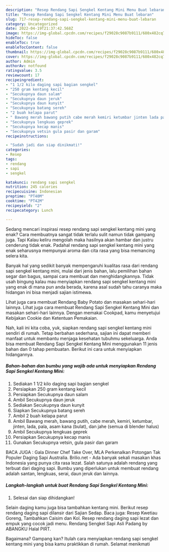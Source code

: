 ```yaml
---
description: "Resep Rendang Sapi Sengkel Kentang Mini Menu Buat lebaran"
title: "Resep Rendang Sapi Sengkel Kentang Mini Menu Buat lebaran"
slug: 717-resep-rendang-sapi-sengkel-kentang-mini-menu-buat-lebaran
category: Uncategorized
date: 2022-04-19T21:37:42.568Z
image: https://img-global.cpcdn.com/recipes/f29028c9087b9111/680x482cq70/rendang-sapi-sengkel-kentang-mini-foto-resep-utama.jpg
hideToc: false
enableToc: true
enableTocContent: false
thumbnail: https://img-global.cpcdn.com/recipes/f29028c9087b9111/680x482cq70/rendang-sapi-sengkel-kentang-mini-foto-resep-utama.jpg
cover: https://img-global.cpcdn.com/recipes/f29028c9087b9111/680x482cq70/rendang-sapi-sengkel-kentang-mini-foto-resep-utama.jpg
author: Admin
authorAv: notfound
ratingvalue: 3.5
reviewcount: 17
recipeingredient:
- "1 1/2 kilo daging sapi bagian sengkel"
- "250 gram kentang kecil"
- "Secukupnya daun salam"
- "Secukupnya daun jeruk"
- "Secukupnya daun kunyit"
- "Secukupnya batang sereh"
- "2 buah kelapa parut"
- " Bawang merah bawang putih cabe merah kemiri ketumbar jinten lada pala asam kana bulat dan jahe semua di blender halus"
- "Secukupnya lengkuas geprek"
- "Secukupnya kecap manis"
- "Secukupnya vetsin gula pasir dan garam"
recipeinstructions:

- "Sudah jadi dan siap dinikmati!"
categories:
- Resep
tags:
- rendang
- sapi
- sengkel

katakunci: rendang sapi sengkel 
nutrition: 245 calories
recipecuisine: Indonesian
preptime: "PT40M"
cooktime: "PT42M"
recipeyield: "2"
recipecategory: Lunch

---
```



Sedang mencari inspirasi resep rendang sapi sengkel kentang mini yang enak? Cara membuatnya sangat tidak terlalu sulit namun tidak gampang juga. Tapi Kalau keliru mengolah maka hasilnya akan hambar dan justru cenderung tidak enak. Padahal rendang sapi sengkel kentang mini yang enak seharusnya mempunyai aroma dan cita rasa yang bisa memancing selera kita.


Banyak hal yang sedikit banyak mempengaruhi kualitas rasa dari rendang sapi sengkel kentang mini, mulai dari jenis bahan, lalu pemilihan bahan segar dan bagus, sampai cara membuat dan menghidangkannya. Tidak usah bingung kalau mau menyiapkan rendang sapi sengkel kentang mini yang enak di mana pun anda berada, karena asal sudah tahu caranya maka hidangan ini bisa menjadi sajian istimewa.

Lihat juga cara membuat Rendang Baby Potato dan masakan sehari-hari lainnya. Lihat juga cara membuat Rendang Sapi Sengkel Kentang Mini dan masakan sehari-hari lainnya. Dengan memakai Cookpad, kamu menyetujui Kebijakan Cookie dan Ketentuan Pemakaian.


Nah, kali ini kita coba, yuk, siapkan rendang sapi sengkel kentang mini sendiri di rumah. Tetap berbahan sederhana, sajian ini dapat memberi manfaat untuk membantu menjaga kesehatan tubuhmu sekeluarga. Anda bisa membuat Rendang Sapi Sengkel Kentang Mini menggunakan 11 jenis bahan dan 0 tahap pembuatan. Berikut ini cara untuk menyiapkan hidangannya.

<!--inarticleads1-->

##### Bahan-bahan dan bumbu yang wajib ada untuk menyiapkan Rendang Sapi Sengkel Kentang Mini:

1. Sediakan 1 1/2 kilo daging sapi bagian sengkel
1. Persiapkan 250 gram kentang kecil
1. Persiapkan Secukupnya daun salam
1. Ambil Secukupnya daun jeruk
1. Sediakan Secukupnya daun kunyit
1. Siapkan Secukupnya batang sereh
1. Ambil 2 buah kelapa parut
1. Ambil  Bawang merah, bawang putih, cabe merah, kemiri, ketumbar, jinten, lada, pala, asam kana (bulat), dan jahe (semua di blender halus)
1. Ambil Secukupnya lengkuas geprek
1. Persiapkan Secukupnya kecap manis
1. Gunakan Secukupnya vetsin, gula pasir dan garam


BACA JUGA : Gala Dinner Chef Take Over, MLA Perkenalkan Potongan Tak Populer Daging Sapi Australia. Brilio.net - Ada banyak sekali masakan khas Indonesia yang punya cita rasa lezat. Salah satunya adalah rendang yang terbuat dari daging sapi. Bumbu yang diperlukan untuk membuat rendang adalah santan, lengkuas, serai, daun jeruk dan lainnya. 

<!--inarticleads2-->

##### Langkah-langkah untuk buat Rendang Sapi Sengkel Kentang Mini:


1. Selesai dan siap dihidangkan!

Selain daging kamu juga bisa tambahkan kentang mini. Berikut resep rendang daging sapi dilansir dari Sajian Sedap. Baca juga: Resep Kwetiau Goreng, Tambahkan Caisim dan Kol. Resep rendang daging sapi lezat dan empuk yang cocok jadi menu. Rendang Sengkel Sapi Asli Padang by ABANGKU Halal PIRT. 

Bagaimana? Gampang kan? Itulah cara menyiapkan rendang sapi sengkel kentang mini yang bisa kamu praktikkan di rumah. Selamat menikmati
